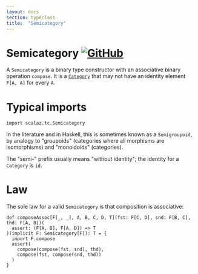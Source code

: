 ```yaml
---
layout: docs
section: typeclass
title:  "Semicategory"
---
```


# Semicategory [![GitHub](../img/github.png)](https://github.com/scalaz/scalaz/blob/series/8.0.x/base/shared/src/main/scala/scalaz/tc/semicategory.scala)

A `Semicategory` is a binary type constructor with an associative binary
operation `compose`. It is a [`Category`](./Category.html) that may not have
an identity element `F[A, A]` for every `A`.

# Typical imports

```tut:silent
import scalaz.tc.Semicategory
```

In the literature and in Haskell, this is sometimes known as a `Semigroupoid`, by analogy
to "groupoids" (categories where all morphisms are isomorphisms) and
"monoidoids" (categories).

The "semi-" prefix usually means "without identity";
the identity for a `Category` is `id`.

# Law

The sole law for a valid `Semicategory` is that composition is associative:

```tut
def composeAssoc[F[_, _], A, B, C, D, T](fst: F[C, D], snd: F[B, C], thd: F[A, B])(
  assert: (F[A, D], F[A, D]) => T
)(implicit F: Semicategory[F]): T = {
  import F.compose
  assert(
    compose(compose(fst, snd), thd),
    compose(fst, compose(snd, thd))
  )
}
```
